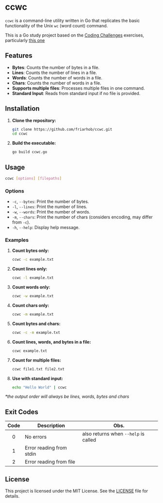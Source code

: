 # ccwc

`ccwc` is a command-line utility written in Go that replicates the basic functionality of the Unix `wc` (word count) command.

This is a Go study project based on the [Coding Challenges](https://codingchallenges.fyi) exercises, particularly [this one](https://codingchallenges.fyi/challenges/challenge-wc)

## Features

- **Bytes**: Counts the number of bytes in a file.
- **Lines**: Counts the number of lines in a file.
- **Words**: Counts the number of words in a file.
- **Chars**: Counts the number of words in a file.
- **Supports multiple files**: Processes multiple files in one command.
- **Standard Input**: Reads from standard input if no file is provided.


## Installation

1. **Clone the repository:**
   ```bash
   git clone https://github.com/friarhob/ccwc.git
   cd ccwc
   ```

1. **Build the executable:**
   ```bash
   go build ccwc.go
   ```

## Usage
   ```bash
   ccwc [options] [filepaths]
   ```

### Options
- `-c`, `--bytes`: Print the number of bytes.
- `-l`, `--lines`: Print the number of lines.
- `-w`, `--words`: Print the number of words.
- `-m`, `--chars`: Print the number of chars (considers encoding, may differ from `-c`).
- `-h`, `--help`: Display help message.

### Examples

1. **Count bytes only:**
   ```bash
   ccwc -c example.txt
   ```

1. **Count lines only:**
   ```bash
   ccwc -l example.txt
   ```

1. **Count words only:**
   ```bash
   ccwc -w example.txt
   ```

1. **Count chars only:**
   ```bash
   ccwc -m example.txt
   ```

1. **Count bytes and chars:**
   ```bash
   ccwc -c -m example.txt
   ```

1. **Count lines, words, and bytes in a file:**
   ```bash
   ccwc example.txt
   ```

1. **Count for multiple files:**
   ```bash
   ccwc file1.txt file2.txt
   ```

1. **Use with standard input:**
   ```bash
   echo "Hello World" | ccwc
   ```

_*the output order will always be lines, words, bytes and chars_

## Exit Codes

Code | Description | Obs.
:-:|---|---
0 | No errors | also returns when `--help` is called
1 | Error reading from stdin |
2 | Error reading from file |

## License

This project is licensed under the MIT License. See the [LICENSE](LICENSE) file for details.

